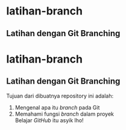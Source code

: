 # latihan-branch
Latihan dengan Git Branching
--

# latihan-branch
Latihan dengan Git Branching
--
Tujuan dari dibuatnya repository ini adalah:<br>
1. Mengenal apa itu *branch* pada Git<br>
2. Memahami fungsi *branch* dalam proyek<br>
Belajar *GitHub* itu asyik lho!
